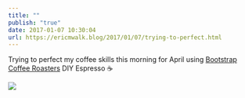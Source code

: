 ```yaml
---
title: ""
publish: "true"
date: 2017-01-07 10:30:04
url: https://ericmwalk.blog/2017/01/07/trying-to-perfect.html
---
```


Trying to perfect my coffee skills this morning for April using [Bootstrap Coffee Roasters](https://backstory.coffee) DIY Espresso ☕

![](https://ericmwalk.blog/uploads/2022/3b43370294.jpg)
